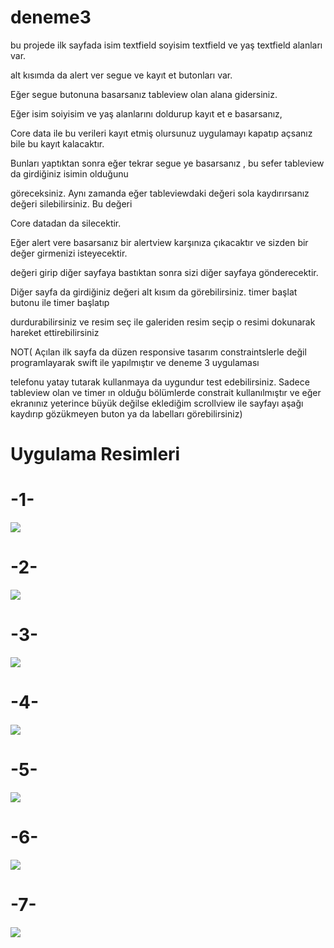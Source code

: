 # deneme3

bu projede ilk sayfada isim textfield soyisim textfield ve yaş textfield alanları var.

alt kısımda da alert ver segue ve kayıt et butonları var.

Eğer segue butonuna basarsanız tableview olan alana gidersiniz.

Eğer isim soiyisim ve yaş alanlarını doldurup kayıt et e basarsanız,

Core data ile bu verileri kayıt etmiş olursunuz uygulamayı kapatıp açsanız bile bu kayıt kalacaktır.

Bunları yaptıktan sonra eğer tekrar segue ye basarsanız , bu sefer tableview da girdiğiniz isimin olduğunu

göreceksiniz. Aynı zamanda eğer tableviewdaki değeri sola kaydırırsanız değeri silebilirsiniz. Bu değeri 

Core datadan da silecektir.

Eğer alert vere basarsanız bir alertview karşınıza çıkacaktır ve sizden bir değer girmenizi isteyecektir.

değeri girip diğer sayfaya bastıktan sonra sizi diğer sayfaya gönderecektir.

Diğer sayfa da girdiğiniz değeri alt kısım da görebilirsiniz. timer başlat butonu ile timer başlatıp 

durdurabilirsiniz ve resim seç ile galeriden resim seçip o resimi dokunarak hareket ettirebilirsiniz

NOT( Açılan ilk sayfa da düzen responsive tasarım constraintslerle değil programlayarak swift ile yapılmıştır ve deneme 3 uygulaması 

telefonu yatay tutarak kullanmaya da uygundur test edebilirsiniz. Sadece tableview olan ve timer ın olduğu bölümlerde constrait kullanılmıştır ve eğer ekranınız yeterince büyük değilse eklediğim scrollview ile sayfayı aşağı kaydırıp gözükmeyen buton ya da labelları görebilirsiniz)


# Uygulama Resimleri

# -1-

![](uygulama-image-1.PNG)

# -2-

![](uygulama-image-2.PNG)

# -3-

![](uygulama-image-3.PNG)

# -4-

![](uygulama-image-4.PNG)

# -5-

![](uygulama-image-5.PNG)

# -6-

![](uygulama-image-6.PNG)

# -7-

![](uygulama-image-7.PNG)
